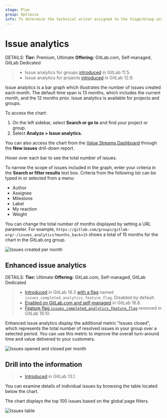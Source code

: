 ```yaml
---
stage: Plan
group: Optimize
info: To determine the technical writer assigned to the Stage/Group associated with this page, see https://handbook.gitlab.com/handbook/product/ux/technical-writing/#assignments
---
```


# Issue analytics

DETAILS:
**Tier:** Premium, Ultimate
**Offering:** GitLab.com, Self-managed, GitLab Dedicated

> - Issue analytics for groups [introduced](https://gitlab.com/gitlab-org/gitlab/-/issues/7478) in GitLab 11.5.
> - Issue analytics for projects [introduced](https://gitlab.com/gitlab-org/gitlab/-/issues/196561) in GitLab 12.9.

Issue analytics is a bar graph which illustrates the number of issues created each month.
The default time span is 13 months, which includes the current month, and the 12 months prior.
Issue analytics is available for projects and groups.

To access the chart:

1. On the left sidebar, select **Search or go to** and find your project or group.
1. Select **Analyze > Issue analytics**.

You can also access the chart from the [Value Streams Dashboard](../../analytics/value_streams_dashboard.md) through the **New issues** drill-down report.

Hover over each bar to see the total number of issues.

To narrow the scope of issues included in the graph, enter your criteria in the
**Search or filter results** text box. Criteria from the following list can be typed in or selected from a menu:

- Author
- Assignee
- Milestone
- Label
- My reaction
- Weight

You can change the total number of months displayed by setting a URL parameter.
For example, `https://gitlab.com/groups/gitlab-org/-/issues_analytics?months_back=15`
shows a total of 15 months for the chart in the GitLab.org group.

![Issues created per month](img/issues_created_per_month_v12_8_a.png)

## Enhanced issue analytics

DETAILS:
**Tier:** Ultimate
**Offering:** GitLab.com, Self-managed, GitLab Dedicated

> - [Introduced](https://gitlab.com/gitlab-org/gitlab/-/issues/233905/) in GitLab 16.3 [with a flag](../../../administration/feature_flags.md) named `issues_completed_analytics_feature_flag`. Disabled by default.
> - [Enabled on GitLab.com and self-managed](https://gitlab.com/gitlab-org/gitlab/-/issues/437542) in GitLab 16.8.
> - [Feature flag `issues_completed_analytics_feature_flag`](https://gitlab.com/gitlab-org/gitlab/-/merge_requests/146766) removed in GitLab 16.10.

Enhanced issue analytics display the additional metric "Issues closed", which represents the total number of resolved issues in your group over a selected period.
You can use this metric to improve the overall turn-around time and value delivered to your customers.

![Issues opened and closed per month](img/enhanced_issue_analytics_v16_7.png)

## Drill into the information

> - [Introduced](https://gitlab.com/gitlab-org/gitlab/-/issues/196547) in GitLab 13.1.

You can examine details of individual issues by browsing the table
located below the chart.

The chart displays the top 100 issues based on the global page filters.

![Issues table](img/issues_table_v13_1.png)

<!-- ## Troubleshooting

Include any troubleshooting steps that you can foresee. If you know beforehand what issues
one might have when setting this up, or when something is changed, or on upgrading, it's
important to describe those, too. Think of things that may go wrong and include them here.
This is important to minimize requests for support, and to avoid doc comments with
questions that you know someone might ask.

Each scenario can be a third-level heading, for example `### Getting error message X`.
If you have none to add when creating a doc, leave this section in place
but commented out to help encourage others to add to it in the future. -->
